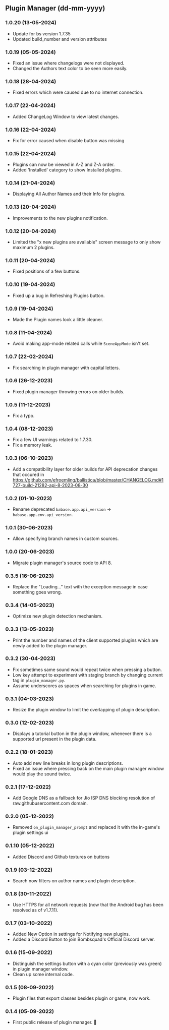 ## Plugin Manager (dd-mm-yyyy)

### 1.0.20 (13-05-2024)

- Update for bs version 1.7.35
- Updated build_number and version attributes

### 1.0.19 (05-05-2024)

- Fixed an issue where changelogs were not displayed.
- Changed the Authors text color to be seen more easily.

### 1.0.18 (28-04-2024)

- Fixed errors which were caused due to no internet connection.

### 1.0.17 (22-04-2024)

- Added ChangeLog Window to view latest changes.

### 1.0.16 (22-04-2024)

- Fix for error caused when disable button was missing

### 1.0.15 (22-04-2024)

- Plugins can now be viewed in A-Z and Z-A order.
- Added 'Installed' category to show Installed plugins.

### 1.0.14 (21-04-2024)

- Displaying All Author Names and their Info for plugins.

### 1.0.13 (20-04-2024)

- Improvements to the new plugins notification.

### 1.0.12 (20-04-2024)

- Limited the "x new plugins are available" screen message to only show maximum 2 plugins.

### 1.0.11 (20-04-2024)

- Fixed positions of a few buttons.

### 1.0.10 (19-04-2024)

- Fixed up a bug in Refreshing Plugins button.

### 1.0.9 (19-04-2024)

- Made the Plugin names look a little cleaner.

### 1.0.8 (11-04-2024)

- Avoid making app-mode related calls while `SceneAppMode` isn't set.

### 1.0.7 (22-02-2024)

- Fix searching in plugin manager with capital letters.

### 1.0.6 (26-12-2023)

- Fixed plugin manager throwing errors on older builds.

### 1.0.5 (11-12-2023)

- Fix a typo.

### 1.0.4 (08-12-2023)

- Fix a few UI warnings related to 1.7.30.
- Fix a memory leak.

### 1.0.3 (06-10-2023)

- Add a compatibility layer for older builds for API deprecation changes that occured in https://github.com/efroemling/ballistica/blob/master/CHANGELOG.md#1727-build-21282-api-8-2023-08-30

### 1.0.2 (01-10-2023)

- Rename deprecated `babase.app.api_version` -> `babase.app.env.api_version`.

### 1.0.1 (30-06-2023)

- Allow specifying branch names in custom sources.

### 1.0.0 (20-06-2023)

- Migrate plugin manager's source code to API 8.

### 0.3.5 (16-06-2023)

- Replace the "Loading..." text with the exception message in case something goes wrong.

### 0.3.4 (14-05-2023)

- Optimize new plugin detection mechanism.

### 0.3.3 (13-05-2023)

- Print the number and names of the client supported plugins which are newly added to the plugin manager.

### 0.3.2 (30-04-2023)

- Fix sometimes same sound would repeat twice when pressing a button.
- Low key attempt to experiment with staging branch by changing current tag in `plugin_manager.py`.
- Assume underscores as spaces when searching for plugins in game.

### 0.3.1 (04-03-2023)

- Resize the plugin window to limit the overlapping of plugin description.

### 0.3.0 (12-02-2023)

- Displays a tutorial button in the plugin window, whenever there is a supported url present in the plugin data.

### 0.2.2 (18-01-2023)

- Auto add new line breaks in long plugin descriptions.
- Fixed an issue where pressing back on the main plugin manager window would play the sound twice.

### 0.2.1 (17-12-2022)

- Add Google DNS as a fallback for Jio ISP DNS blocking resolution of raw.githubusercontent.com domain.

### 0.2.0 (05-12-2022)

- Removed `on_plugin_manager_prompt` and replaced it with the in-game's plugin settings ui

### 0.1.10 (05-12-2022)

- Added Discord and Github textures on buttons

### 0.1.9 (03-12-2022)

- Search now filters on author names and plugin description.

### 0.1.8 (30-11-2022)

- Use HTTPS for all network requests (now that the Android bug has been resolved as of v1.7.11).

### 0.1.7 (03-10-2022)

- Added New Option in settings for Notifying new plugins.
- Added a Discord Button to join Bombsquad's Official Discord server.


### 0.1.6 (15-09-2022)

- Distinguish the settings button with a cyan color (previously was green) in plugin manager window.
- Clean up some internal code.


### 0.1.5 (08-09-2022)

- Plugin files that export classes besides plugin or game, now work.

### 0.1.4 (05-09-2022)

- First public release of plugin manager. 🎉
